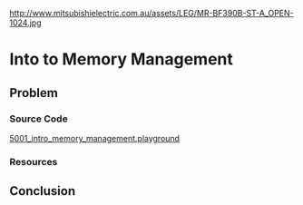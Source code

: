 http://www.mitsubishielectric.com.au/assets/LEG/MR-BF390B-ST-A_OPEN-1024.jpg





# Into to Memory Management
## Problem

### Source Code
[5001_intro_memory_management.playground](https://www.dropbox.com/sh/0ha4i5mt9j3gl3b/AABGv5IV34dTGTyk52gasckta?dl=0)


### Resources
## Conclusion
